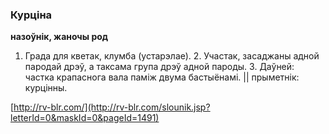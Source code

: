 ### Курціна
**назоўнік, жаночы род**

1. Града для кветак, клумба (устарэлае). 2. Участак, засаджаны адной пародай дрэў, а таксама група дрэў адной пароды. 3. Даўней: частка крапаснога вала паміж двума бастыёнамі. || прыметнік: курцінны.

<a rel="author">[http://rv-blr.com/](http://rv-blr.com/slounik.jsp?letterId=0&maskId=0&pageId=1491)</a>
